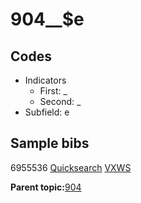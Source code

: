 # 904\_\_$e

## Codes

-   Indicators
    -   First: \_
    -   Second: \_
-   Subfield: e

## Sample bibs

6955536 [Quicksearch](https://search.library.yale.edu/catalog/6955536) [VXWS](http://prodorbis.library.yale.edu:7014/vxws/GetHoldingsService?bibId=6955536)

**Parent topic:**[904](../../tags/904/904.md)

